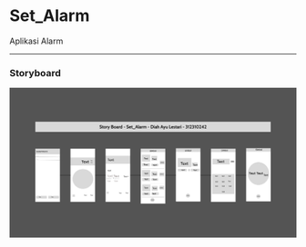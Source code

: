 # Set_Alarm
Aplikasi Alarm

---

### Storyboard
<img src="https://github.com/Diahayu18090/Set_Alarm/blob/main/Storyboard/Storyboard.png">
